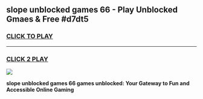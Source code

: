 
## slope unblocked games 66 - Play Unblocked Gmaes & Free #d7dt5
<h3>
<a href="https://news.freeplayer.one?title=slope_unblocked_games_66&ref=03M">CLICK TO PLAY</a></h3>
<hr>

<h3>
<a href="https://news.freeplayer.one?title=slope_unblocked_games_66&ref=03M">CLICK 2 PLAY</a>
  
</h3>

<a href="https://news.freeplayer.one?title=slope_unblocked_games_66&ref=03M"><img src="https://clearcache.store/games.png"></a>


**slope unblocked games 66 games unblocked: Your Gateway to Fun and Accessible Online Gaming**
